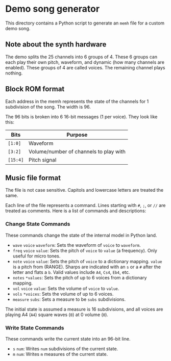 # Demo song generator

This directory contains a Python script to generate an `memh` file for a custom
demo song.

## Note about the synth hardware

The demo splits the 25 channels into 6 groups of 4. These 6 groups can each
play their own pitch, waveform, and dynamic (how many channels are enabled).
These groups of 4 are called voices. The remaining channel plays nothing.

## Block ROM format

Each address in the memh represents the state of the channels for 1 subdivision
of the song. The width is 96.

The 96 bits is broken into 6 16-bit messages (1 per voice). They look like
this:

| Bits     | Purpose                                |
|----------|----------------------------------------|
| `[1:0]`  | Waveform                               |
| `[3:2]`  | Volume/number of channels to play with |
| `[15:4]` | Pitch signal                           |

## Music file format

The file is not case sensitive. Capitols and lowercase letters are treated the
same.

Each line of the file represents a command. Lines starting with `#`, `;`, or
`//` are treated as comments. Here is a list of commands and descriptions:

### Change State Commands

These commands change the state of the internal model in Python land.

- `wave` `voice` `waveform`: Sets the waveform of `voice` to `waveform`.
- `freq` `voice` `value`: Sets the pitch of `voice` to `value` (a frequency).
  Only useful for micro tones.
- `note` `voice` `value`: Sets the pitch of `voice` to a dictionary
  mapping. `value` is a pitch from (RANGE). Sharps are indicated with an `s` or
  a `#` after the letter and flats a `b`. Valid values include `A4`, `Cs4`,
  `Eb4`, etc.
- `notes` `*values`: Sets the pitch of up to 6 voices from a dictionary
  mapping.
- `vol` `voice` `value`: Sets the volume of `voice` to `value`.
- `vols` `*voices`: Sets the volume of up to 6 voices.
- `measure` `subs`: Sets a measure to be `subs` subdivisions.

The initial state is assumed a measure is 16 subdivisions, and all voices are
playing A4 (`A4`) square waves (`0`) at 0 volume (`0`).

### Write State Commands

These commands write the current state into an 96-bit line.

- `s` `num`: Writes `num` subdivisions of the current state.
- `m` `num`: Writes `m` measures of the current state.
